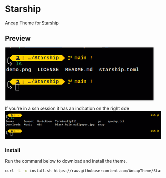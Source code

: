 # Starship
Ancap Theme for [Starship](https://github.com/starship/starship)

## Preview
![demo image 1](demo1.png)

If you're in a ssh session it has an indication on the right side
![demo image 2](demo2.png)

### Install
Run the command below to download and install the theme.
```bash
curl -L -o install.sh https://raw.githubusercontent.com/AncapTheme/Starship/main/install.sh && chmod +x ./install.sh && ./install.sh
```
